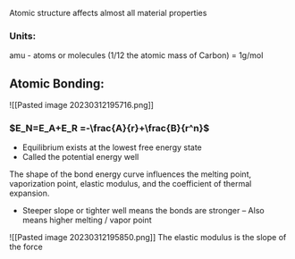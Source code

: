Atomic structure affects almost all material properties

### Units:
amu - atoms or molecules (1/12 the atomic mass of Carbon) = 1g/mol

## Atomic Bonding:
![[Pasted image 20230312195716.png]]
### $E_N=E_A+E_R =-\frac{A}{r}+\frac{B}{r^n}$
- Equilibrium exists at the lowest free energy state
- Called the potential energy well

The shape of the bond energy curve influences the melting point, vaporization point, elastic modulus, and the coefficient of thermal expansion.
- Steeper slope or tighter well means the bonds are stronger
	– Also means higher melting / vapor point


![[Pasted image 20230312195850.png]]
The elastic modulus is the slope of the force 


